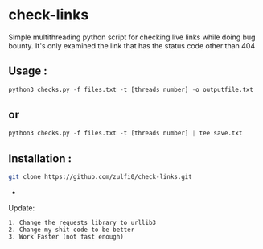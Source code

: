 # check-links
Simple multithreading python script for checking live links while doing bug bounty.
It's only examined the link that has the status code other than 404

Usage :
-
```python
python3 checks.py -f files.txt -t [threads number] -o outputfile.txt
```
or
- 
```python
python3 checks.py -f files.txt -t [threads number] | tee save.txt
```
Installation :
-
```bash
git clone https://github.com/zulfi0/check-links.git
```
-
Update:
```
1. Change the requests library to urllib3 
2. Change my shit code to be better
3. Work Faster (not fast enough)
```

